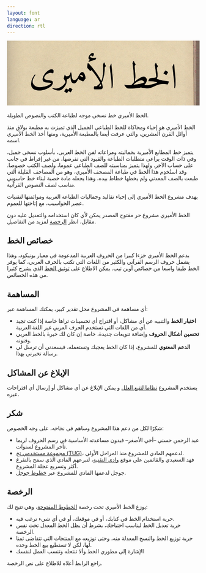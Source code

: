 ```yaml
---
layout: font
language: ar
direction: rtl
---
```


![الخط الأميري](/assets/images/amiri/banner.jpg "الخط الأميري")

الخط الأميري خط نسخي موجه لطباعة الكتب والنصوص الطويلة.

الخط الأميري هو إحياء ومحاكاة للخط الطباعي الجميل الذي تميزت به مطبعة بولاق منذ أوائل القرن العشرين، والتي عرفت أيضا بالمطبعة الأميرية، ومنها أخذ الخط الأميري اسمه.

يتميز خط المطابع الأميرية بجماليته ومراعاته لفن الخط العربي، بأسلوب نسخي جميل، وفي ذات الوقت يراعى متطلبات الطباعة والقيود التي تفرضها، من غير إفراط في جانب على حساب الآخر. ولهذا يتميز بمناسبته للصف الطباعي عموما، ولصف الكتب خصوصا. وقد استُخدِم هذا الخط في طباعة المصحف الأميري، وهو من المصاحف القليلة التي طبعت بالصف المعدني ولم يخطها خطاط بيده، وهذا يجعله مادة خصبة لبناء خط حاسوبي مناسب لصف النصوص القرآنية.

يهدف مشروع الخط الأميري إلى إحياء تقاليد وجماليات الطباعة العربية وموائمتها لتقنيات عصر الحواسيب، مع إتاحتها للعموم.

الخط الأميري مشروع حر مفتوح المصدر يمكن لأي كان استخدامه والتعديل عليه دون مقابل، انظر [الرخصة](#الرخصة) لمزيد من التفاصيل.

## خصائص الخط
يدعم الخط الأميري جزءا كبيرا من الحروف العربية المدعومة في معيار يونيكود، وهذا يشمل حروف الرسم القرآني والكثير من اللغات التي تكتب بالحرف العربي، كما يوفر الخط طيفا واسعا من خصائص أوبن تيب. يمكن الاطلاع على [توثيق الخط](./documentation/Documentation-Arabic.html) الذي يشرح كثيرا من هذه الخصائص.

## المساهمة
أي مساهمة في المشروع محل تقدير كبير، يمكنك المساهمة عبر:

- **اختبار الخط** والتنبيه عن أي مشاكل، أو اقتراح أي تحسينات تراها خاصة إذا كنت تجيد أي من اللغات التي تستخدم الحرف العربي غير اللغة العربية.
- **تحسين أشكال الحروف** وإضافة تنويعات جديدة، خاصة إن كان لك خبرة بالخط العربي وفنونه.
- **الدعم المعنوي** للمشروع، إذا كان الخط يعجبك وتستعمله، فيسعدني أن ترسل لي رسالة تخبرني بهذا.

## الإبلاغ عن المشاكل
يستخدم المشروع [نظاما لتتبع العلل](https://github.com/alif-type/amiri/issues) و يمكن الإبلاغ عن أي مشاكل أو إرسال أي اقتراحات عبره.

## شكر
شكرًا لكل من دعم هذا المشروع وساهم في نجاحه، على وجه الخصوص:

- عبد الرحمن حسني –أخي الأصغر– فبدون مساعدته الأساسية في رسم الحروف لربما تأخر المشروع لسنوات.
- [مجموعة مستخدمي تخ (TUG)](https://tug.org)، لدعمهم المادي للمشروع منذ المراحل الأولى.
- فهد السعيدي والقائمين على موقع [وادي التقنية](https://itwadi.com)، لتبرعهم المادي الذي سمح بالتفرغ أكثر وتسريع عجلة المشروع.
- جوجل لدعمها المادي للمشروع عبر [خطوط جوجل](https://fonts.google.com).

## الرخصة
يوزع الخط الأميري تحت رخصة [الخطوط المفتوحة](https://openfontlicense.org)، وهي تتيح لك:

- حرية استخدام الخط في كتابك، أو في موقعك، أو في أي شيء ترغب فيه.
- حرية تعديل الخط ليناسب احتياجك، بشرط أن يظل الخط المعدل تحت نفس الرخصة.
- حرية توزيع الخط والنسخ المعدلة منه، وحتى توزيعه مع المنتجات التي تتقاضى ثمنا لها، لكن لا تستطيع بيع الخط وحده.
- الإشارة إلى مطوري الخط وألا تنتحله وتنسب العمل لنفسك

راجع الرابط أعلاه للاطلاع على نص الرخصة.
